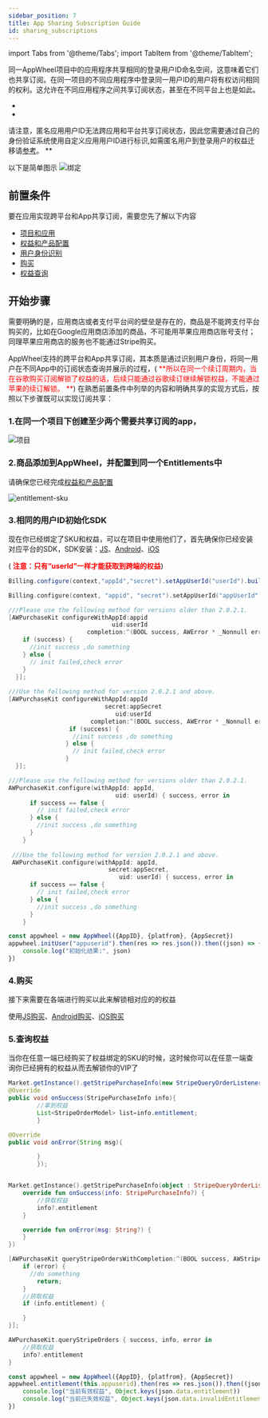 ```yaml
---
sidebar_position: 7
title: App Sharing Subscription Guide
id: sharing_subscriptions
---
```


import Tabs from '@theme/Tabs';
import TabItem from '@theme/TabItem';

同一AppWheel项目中的应用程序共享相同的登录用户ID命名空间，这意味着它们也共享订阅。在同一项目的不同应用程序中登录同一用户ID的用户将有权访问相同的权利。这允许在不同应用程序之间共享订阅状态，甚至在不同平台上也是如此。

*

*

请注意，匿名应用用户ID无法跨应用和平台共享订阅状态，因此您需要通过自己的身份验证系统使用自定义应用用户ID进行标识,如需匿名用户到登录用户的权益迁移请[参考](/UserBenefits/user-ids#%E5%8C%BF%E5%90%8D%E7%94%A8%E6%88%B7%E5%88%B0%E7%99%BB%E5%BD%95%E7%94%A8%E6%88%B7%E7%9A%84%E6%9D%83%E7%9B%8A%E8%BF%81%E7%A7%BB)。
**

以下是简单图示
![绑定](/img/sharingSubs/sharingSubs1.jpg)

## 前置条件

要在应用实现跨平台和App共享订阅，需要您先了解以下内容

- [项目和应用](/Projects)
- [权益和产品配置](/ProjectsAndApps/Entitlements/)
- [用户身份识别](/UserBenefits/user-ids)
- [购买](/MakingPurchases/js)
- [权益查询](/UserBenefits/js)

## 开始步骤

需要明确的是，应用商店或者支付平台间的壁垒是存在的，商品是不能跨支付平台购买的，比如在Google应用商店添加的商品，不可能用苹果应用商店账号支付；同理苹果应用商店的服务也不能通过Stripe购买。

AppWheel支持的跨平台和App共享订阅，其本质是通过识别用户身份，将同一用户在不同App中的订阅状态查询并展示的过程，(<font color="red"> **所以在同一个续订周期内，当在谷歌购买订阅解锁了权益的话，后续只能通过谷歌续订继续解锁权益，不能通过苹果的续订解锁。
**</font>)
在熟悉前置条件中列举的内容和明确共享的实现方式后，按照以下步骤既可以实现订阅共享：

### 1.在同一个项目下创建至少两个需要共享订阅的app，

![项目](/img/tutorial/projects.png)

### 2.商品添加到AppWheel，并配置到同一个Entitlements中

请确保您已经完成[权益和产品配置](/ProjectsAndApps/Entitlements/)

![entitlement-sku](/img/tutorial/entitlements.png)

### 3.相同的用户ID初始化SDK

现在你已经绑定了SKU和权益，可以在项目中使用他们了，首先确保你已经安装对应平台的SDK，SDK安装：[JS](/Installation/JS.md)、[Android](/Installation/Android.md)、[iOS](/Installation/iOS.md)

(<font color="red"> **注意：只有“userId”一样才能获取到跨端的权益**</font>)

<Tabs>
  <TabItem value="Java" label="Java" default>

```Java
Billing.configure(context,"appId","secret").setAppUserId("userId").build();
```

  </TabItem>
  <TabItem value="Kotlin" label="Kotlin">

```Kotlin
Billing.configure(context, "appid", "secret").setAppUserId("appUserId").build()
```

  </TabItem>
  <TabItem value="Objective-C" label="Objective-C">

```Objective-C 
///Please use the following method for versions older than 2.0.2.1.  
[AWPurchaseKit configureWithAppId:appid 
                             uid:userId     
                      completion:^(BOOL success, AWError * _Nonnull error) {
    if (success) {
      //init success ,do something
    } else {
      // init failed,check error
    }
  }];
  
///Use the following method for version 2.0.2.1 and above.  
[AWPurchaseKit configureWithAppId:appId 
                           secret:appSecret
                              uid:userId
                       completion:^(BOOL success, AWError * _Nonnull error) {
                 if (success) {
                  //init success ,do something
                } else {
                  // init failed,check error
                }
  }];
```

  </TabItem>
  <TabItem value="Swift" label="Swift">

```Swift
///Please use the following method for versions older than 2.0.2.1.  
AWPurchaseKit.configure(withAppId: appId, 
                              uid: userId) { success, error in
      if success == false {
        // init failed,check error
      } else {
        //init success ,do something
      }
    }
    
 ///Use the following method for version 2.0.2.1 and above.
 AWPurchaseKit.configure(withAppId: appId, 
                            secret:appSecret, 
                               uid: userId) { success, error in
      if success == false {
        // init failed,check error
      } else {
        //init success ,do something
      }
    }
```

  </TabItem>
<TabItem value="javascript" label="javascript">

```javascript
const appwheel = new AppWheel({AppID}, {platfrom}, {AppSecret})
appwheel.initUser("appuserid").then(res => res.json()).then((json) => {
    console.log("初始化结果:", json)
})

```

</TabItem>

</Tabs>

### 4.购买

接下来需要在各端进行购买以此来解锁相对应的的权益

使用[JS购买](/MakingPurchases/JS.md)、[Android购买](/MakingPurchases/Android.md)、[iOS购买](/MakingPurchases/iOS.md)

### 5.查询权益

当你在任意一端已经购买了权益绑定的SKU的时候，这时候你可以在任意一端查询你已经拥有的权益从而去解锁你的VIP了

<Tabs>
  <TabItem value="Java" label="Java" default>

```Java
Market.getInstance().getStripePurchaseInfo(new StripeQueryOrderListener(){
@Override
public void onSuccess(StripePurchaseInfo info){
        //拿到权益
        List<StripeOrderModel> list=info.entitlement;
        }

@Override
public void onError(String msg){

        }
        });
```

  </TabItem>
  <TabItem value="Kotlin" label="Kotlin">

```Kotlin

Market.getInstance().getStripePurchaseInfo(object : StripeQueryOrderListener {
    override fun onSuccess(info: StripePurchaseInfo?) {
        //获取权益
        info?.entitlement
    }

    override fun onError(msg: String?) {
    }
})

```

  </TabItem>
  <TabItem value="Objective-C" label="Objective-C">

```Objective-C 
[AWPurchaseKit queryStripeOrdersWithCompletion:^(BOOL success, AWStripePurchaseInfo * _Nullable info, AWError * _Nullable error) {
    if (error) {
      //do something
        return;
    }
    //获取权益
    if (info.entitlement) {

    }
}];
```

  </TabItem>
  <TabItem value="Swift" label="Swift">

```Swift
AWPurchaseKit.queryStripeOrders { success, info, error in
    //获取权益
    info?.entitlement
}
```

  </TabItem>

 <TabItem value="javascript" label="javascript">

```javascript
const appwheel = new AppWheel({AppID}, {platfrom}, {AppSecret})
appwheel.entitlement(this.appuserid).then(res => res.json()).then((json) => {
    console.log("当前有效权益", Object.keys(json.data.entitlement))
    console.log("当前已失效权益", Object.keys(json.data.invalidEntitlement))
})

```

</TabItem>
</Tabs>
